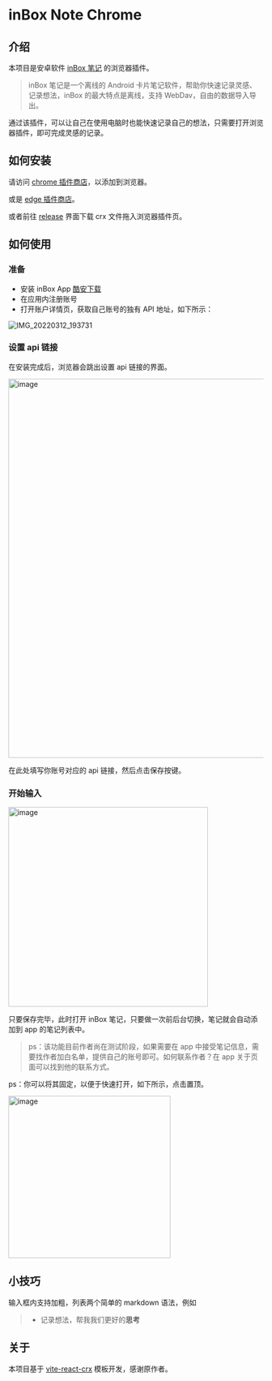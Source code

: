 # inBox Note Chrome

## 介绍

本项目是安卓软件 [inBox 笔记](https://www.coolapk.com/apk/name.gudong.think) 的浏览器插件。

> inBox 笔记是一个离线的 Android 卡片笔记软件，帮助你快速记录灵感、记录想法，inBox 的最大特点是离线，支持 WebDav，自由的数据导入导出。

通过该插件，可以让自己在使用电脑时也能快速记录自己的想法，只需要打开浏览器插件，即可完成灵感的记录。

## 如何安装

请访问 [chrome 插件商店](https://chrome.google.com/webstore/detail/inbox-note/oohnohniochgefahfjehkdhgkgaokjai)，以添加到浏览器。

或是 [edge 插件商店](https://microsoftedge.microsoft.com/addons/detail/inbox-note/ofniifjgpfldljgklioconjapbmndaid)。

或者前往 [release](https://github.com/hyoban/inbox-chrome-ext/releases) 界面下载 crx 文件拖入浏览器插件页。

## 如何使用

### 准备

- 安装 inBox App [酷安下载](https://www.coolapk.com/apk/name.gudong.think)
- 在应用内注册账号
- 打开账户详情页，获取自己账号的独有 API 地址，如下所示：

![IMG_20220312_193731](https://user-images.githubusercontent.com/38493346/158016482-fc9698d9-d798-4789-b9d3-ff4304dd7750.jpg)

### 设置 api 链接

在安装完成后，浏览器会跳出设置 api 链接的界面。

<img width="748" alt="image" src="https://user-images.githubusercontent.com/38493346/158016451-1e5c7ba2-7bb5-4bd9-8f56-19c45970d027.png">

在此处填写你账号对应的 api 链接，然后点击保存按键。

### 开始输入

<img width="394" alt="image" src="https://user-images.githubusercontent.com/38493346/158009460-bb985753-9c51-4d37-be1b-fa1412854a7e.png">

只要保存完毕，此时打开 inBox 笔记，只要做一次前后台切换，笔记就会自动添加到 app 的笔记列表中。

> ps：该功能目前作者尚在测试阶段，如果需要在 app 中接受笔记信息，需要找作者加白名单，提供自己的账号即可。如何联系作者？在 app 关于页面可以找到他的联系方式。

ps：你可以将其固定，以便于快速打开，如下所示，点击置顶。

<img width="320" alt="image" src="https://user-images.githubusercontent.com/38493346/158009377-51cf665b-1b6f-446f-af76-c0d9837269da.png">

## 小技巧

输入框内支持加粗，列表两个简单的 markdown 语法，例如

> - 记录想法，帮我我们更好的**思考**

## 关于

本项目基于 [vite-react-crx](https://github.com/Mirrorgo/vite-react-crx) 模板开发，感谢原作者。
